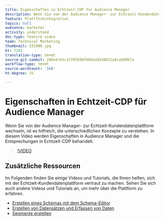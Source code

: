 ```yaml
---
title: Eigenschaften in Echtzeit-CDP für Audience Manager
description: Wenn Sie von der Audience Manager- zur Echtzeit-Kundendatenplattform wechseln, ist es hilfreich, die unterschiedlichen Konzepte zu verstehen. In diesem Video werden Eigenschaften in Audience Manager und die Entsprechungen in Echtzeit-CDP behandelt.
feature: Plattformintegration
topics: null
audience: marketer
activity: understand
doc-type: feature video
team: Technical Marketing
thumbnail: 331900.jpg
kt: 7201
translation-type: tm+mt
source-git-commit: 286e47e5c32f0fb90fb00a39248022a4ca9d9b7a
workflow-type: tm+mt
source-wordcount: '168'
ht-degree: 1%

---
```



# Eigenschaften in Echtzeit-CDP für Audience Manager

Wenn Sie von der Audience Manager- zur Echtzeit-Kundendatenplattform wechseln, ist es hilfreich, die unterschiedlichen Konzepte zu verstehen. In diesem Video werden Eigenschaften in Audience Manager und die Entsprechungen in Echtzeit-CDP behandelt.

>[!VIDEO](https://video.tv.adobe.com/v/331900/?quality=12&learn=on)

## Zusätzliche Ressourcen

Im Folgenden finden Sie einige Videos und Tutorials, die Ihnen helfen, sich mit der Echtzeit-Kundendatenplattform vertraut zu machen. Sehen Sie sich auch andere Videos und Tutorials an, um mehr über die Plattform zu erfahren.

* [Erstellen eines Schemas mit dem Schema-Editor](https://experienceleague.adobe.com/docs/experience-platform/xdm/tutorials/create-schema-ui.html?lang=en#getting-started)
* [Erstellen von Datensätzen und Erfassen von Daten](https://experienceleague.adobe.com/docs/platform-learn/tutorials/data-ingestion/create-datasets-and-ingest-data.html?lang=en#data-ingestion)
* [Segmente erstellen](https://experienceleague.adobe.com/docs/platform-learn/tutorials/segments/create-segments.html?lang=en#segments)

